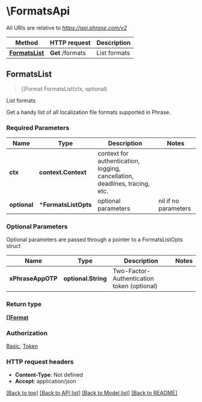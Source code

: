# \FormatsApi

All URIs are relative to *https://api.phrase.com/v2*

Method | HTTP request | Description
------------- | ------------- | -------------
[**FormatsList**](FormatsApi.md#FormatsList) | **Get** /formats | List formats



## FormatsList

> []Format FormatsList(ctx, optional)

List formats

Get a handy list of all localization file formats supported in Phrase.

### Required Parameters


Name | Type | Description  | Notes
------------- | ------------- | ------------- | -------------
**ctx** | **context.Context** | context for authentication, logging, cancellation, deadlines, tracing, etc.
 **optional** | ***FormatsListOpts** | optional parameters | nil if no parameters

### Optional Parameters

Optional parameters are passed through a pointer to a FormatsListOpts struct


Name | Type | Description  | Notes
------------- | ------------- | ------------- | -------------
 **xPhraseAppOTP** | **optional.String**| Two-Factor-Authentication token (optional) | 

### Return type

[**[]Format**](format.md)

### Authorization

[Basic](../README.md#Basic), [Token](../README.md#Token)

### HTTP request headers

- **Content-Type**: Not defined
- **Accept**: application/json

[[Back to top]](#) [[Back to API list]](../README.md#documentation-for-api-endpoints)
[[Back to Model list]](../README.md#documentation-for-models)
[[Back to README]](../README.md)

